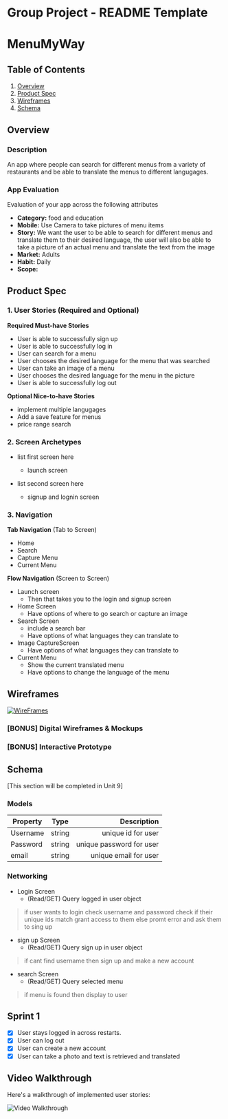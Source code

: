 Group Project - README Template
===

# MenuMyWay

## Table of Contents
1. [Overview](#Overview)
1. [Product Spec](#Product-Spec)
1. [Wireframes](#Wireframes)
2. [Schema](#Schema)

## Overview
### Description
An app where people can search for different menus from a variety of restaurants and be able to translate the menus to different langugages.

### App Evaluation
Evaluation of your app across the following attributes
- **Category:** food and education
- **Mobile:** Use Camera to take pictures of menu items
- **Story:** We want the user to be able to search for different menus and translate them to their desired language, the user will also be able to take a picture of an actual menu and translate the text from the image
- **Market:** Adults
- **Habit:** Daily
- **Scope:**

## Product Spec

### 1. User Stories (Required and Optional)

**Required Must-have Stories**
* User is able to successfully sign up
* User is able to successfully log in
* User can search for a menu
* User chooses the desired language for the menu that was searched
* User can take an image of a menu
* User chooses the desired language for the menu in the picture
* User is able to successfully log out



**Optional Nice-to-have Stories**

* implement multiple langugages
* Add a save feature for menus
* price range search


### 2. Screen Archetypes

* list first screen here
   * launch screen
   
* list second screen here
   * signup and lognin screen

### 3. Navigation

**Tab Navigation** (Tab to Screen)

* Home
* Search
* Capture Menu
* Current Menu

**Flow Navigation** (Screen to Screen)

* Launch screen
   * Then that takes you to the login and signup screen
* Home Screen
   * Have options of where to go search or capture an image
 * Search Screen
   * include a search bar
   * Have options of what languages they can translate to
 * Image CaptureScreen
    * Have options of what languages they can translate to
 * Current Menu
    * Show the current translated menu
    * Have options to change the language of the menu


## Wireframes
<a href="https://ibb.co/tCFV5qb"><img src="https://i.ibb.co/mzgf79H/Screen-Shot-2019-04-02-at-10-54-06-AM.png" alt="WireFrames" border="0"></a>

### [BONUS] Digital Wireframes & Mockups

### [BONUS] Interactive Prototype

## Schema 
[This section will be completed in Unit 9]
### Models
| Property       | Type          | Description |
| ------------- |:-------------:| -----:|
| Username    | string | unique id for user |
| Password    | string     |  unique password for user |
| email       | string     |    unique email for user |
### Networking

* Login Screen 
  * (Read/GET) Query logged in user object
> if user wants to login check username and password
check if their unique ids match grant access to them
else promt error and ask them to sing up 
* sign up Screen
  * (Read/GET) Query sign up in user object 
> if cant find username then sign up and make a new account
* search Screen
  * (Read/GET) Query selected menu 
> if menu is found then display to user

## Sprint 1

- [x] User stays logged in across restarts.
- [x] User can log out
- [x] User can create a new account
- [x] User can take a photo and text is retrieved and translated

## Video Walkthrough

Here's a walkthrough of implemented user stories:

<img src='https://media.giphy.com/media/4K1DUQvBZ6YWAruE8E/giphy.gif' title='Video Walkthrough' width='' alt='Video Walkthrough' />
